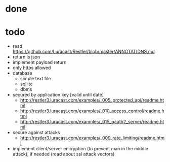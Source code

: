 # done

# todo

* read
    https://github.com/Luracast/Restler/blob/master/ANNOTATIONS.md
* return is json
* implement payload return
* only https allowed
* database
    * simple text file
    * sqllite
    * dbms
* secured by application key [valid until date]
    * http://restler3.luracast.com/examples/_005_protected_api/readme.html
    * http://restler3.luracast.com/examples/_010_access_control/readme.html
    * http://restler3.luracast.com/examples/_015_oauth2_server/readme.html
* secure against attacks
    * http://restler3.luracast.com/examples/_009_rate_limiting/readme.html
* implement client/server encryption (to prevent man in the middle attack), if needed (read about ssl attack vectors)
